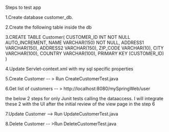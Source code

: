 
Steps to test app

1.Create database customer_db.

2.Create the following table inside the db

3.CREATE TABLE Customer( CUSTOMER_ID INT NOT NULL AUTO_INCREMENT, NAME VARCHAR(150) NOT NULL, ADDRESS1 VARCHAR(150), ADDRESS2 VARCHAR(150), ZIP_CODE VARCHAR(10), CITY VARCHAR(100), COUNTRY VARCHAR(100), PRIMARY KEY (CUSTOMER_ID) )

4.Update Servlet-context.xml with my sql specific properties

5.Create Customer -- > Run CreateCustomerTest.java

6.Get list of customers -- > http://localhost:8080/mySpringWeb/user

the below 2 steps for only Junit tests calling the dataaccess. I will integrate these 2 with the UI after the initial review of the view page in the step 6

7.Update Customer --> Run UpdateCustomerTest.java

8.Delete Customer -- >Run DeleteCustomerTest.java
